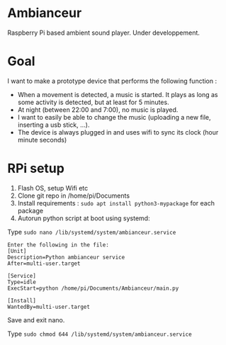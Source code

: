 # Ambianceur
Raspberry Pi based ambient sound player. Under developpement.


# Goal
I want to make a prototype device that performs the following function :
- When a movement is detected, a music is started. It plays as long as some activity is detected, but at least for 5 minutes.
- At night (between 22:00 and 7:00), no music is played.
- I want to easily be able to change the music (uploading a new file, inserting a usb stick, ...).
- The device is always plugged in and uses wifi to sync its clock (hour minute seconds)


# RPi setup
1. Flash OS, setup Wifi etc
1. Clone git repo in /home/pi/Documents
1. Install requirements : `sudo apt install python3-mypackage` for each package
1. Autorun python script at boot using systemd:

Type `sudo nano /lib/systemd/system/ambianceur.service`

```plain
Enter the following in the file:
[Unit]
Description=Python ambianceur service
After=multi-user.target

[Service]
Type=idle
ExecStart=python /home/pi/Documents/Ambianceur/main.py

[Install]
WantedBy=multi-user.target
```

Save and exit nano.

Type `sudo chmod 644 /lib/systemd/system/ambianceur.service`